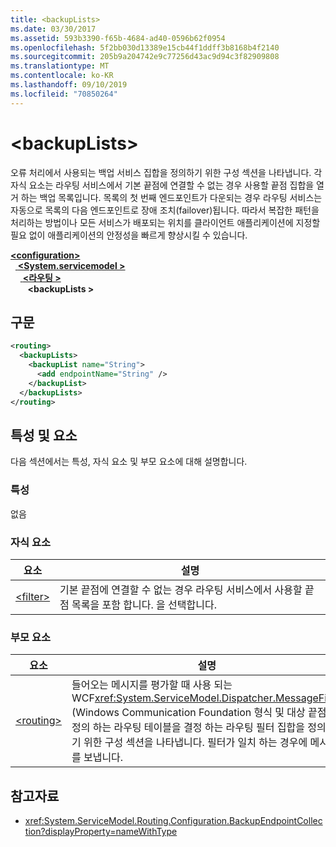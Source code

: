 ```yaml
---
title: <backupLists>
ms.date: 03/30/2017
ms.assetid: 593b3390-f65b-4684-ad40-0596b62f0954
ms.openlocfilehash: 5f2bb030d13389e15cb44f1ddff3b8168b4f2140
ms.sourcegitcommit: 205b9a204742e9c77256d43ac9d94c3f82909808
ms.translationtype: MT
ms.contentlocale: ko-KR
ms.lasthandoff: 09/10/2019
ms.locfileid: "70850264"
---
```

# <a name="backuplists"></a>\<backupLists>
오류 처리에서 사용되는 백업 서비스 집합을 정의하기 위한 구성 섹션을 나타냅니다. 각 자식 요소는 라우팅 서비스에서 기본 끝점에 연결할 수 없는 경우 사용할 끝점 집합을 열거 하는 백업 목록입니다. 목록의 첫 번째 엔드포인트가 다운되는 경우 라우팅 서비스는 자동으로 목록의 다음 엔드포인트로 장애 조치(failover)됩니다.  따라서 복잡한 패턴을 처리하는 방법이나 모든 서비스가 배포되는 위치를 클라이언트 애플리케이션에 지정할 필요 없이 애플리케이션의 안정성을 빠르게 향상시킬 수 있습니다.  
  
[ **\<configuration>** ](../configuration-element.md)\
&nbsp;&nbsp;[ **\<System.servicemodel >** ](system-servicemodel.md)\
&nbsp;&nbsp;&nbsp;&nbsp;[ **\<라우팅 >** ](routing.md)\
&nbsp;&nbsp;&nbsp;&nbsp;&nbsp;&nbsp; **\<backupLists >**  
  
## <a name="syntax"></a>구문  
  
```xml  
<routing>
  <backupLists>
    <backupList name="String">
      <add endpointName="String" />
    </backupList>
  </backupLists>
</routing>
```  
  
## <a name="attributes-and-elements"></a>특성 및 요소  
 다음 섹션에서는 특성, 자식 요소 및 부모 요소에 대해 설명합니다.  
  
### <a name="attributes"></a>특성  
 없음  
  
### <a name="child-elements"></a>자식 요소  
  
|요소|설명|  
|-------------|-----------------|  
|[\<filter>](filter.md)|기본 끝점에 연결할 수 없는 경우 라우팅 서비스에서 사용할 끝점 목록을 포함 합니다. 을 선택합니다.|  
  
### <a name="parent-elements"></a>부모 요소  
  
|요소|설명|  
|-------------|-----------------|  
|[\<routing>](routing.md)|들어오는 메시지를 평가할 때 사용 되는 WCF<xref:System.ServiceModel.Dispatcher.MessageFilter> (Windows Communication Foundation 형식 및 대상 끝점을 정의 하는 라우팅 테이블을 결정 하는 라우팅 필터 집합을 정의 하기 위한 구성 섹션을 나타냅니다. 필터가 일치 하는 경우에 메시지를 보냅니다.|  
  
## <a name="see-also"></a>참고자료

- <xref:System.ServiceModel.Routing.Configuration.BackupEndpointCollection?displayProperty=nameWithType>
